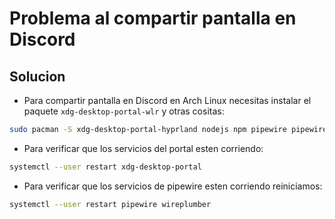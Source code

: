 
# Problema al compartir pantalla en Discord

## Solucion

- Para compartir pantalla en Discord en Arch Linux necesitas instalar el paquete `xdg-desktop-portal-wlr` y otras cositas:

```bash
sudo pacman -S xdg-desktop-portal-hyprland nodejs npm pipewire pipewire-pulse
```


- Para verificar que los servicios del portal esten corriendo:

```bash
systemctl --user restart xdg-desktop-portal
```


- Para verificar que los servicios de pipewire esten corriendo reiniciamos:

```bash
systemctl --user restart pipewire wireplumber
```

